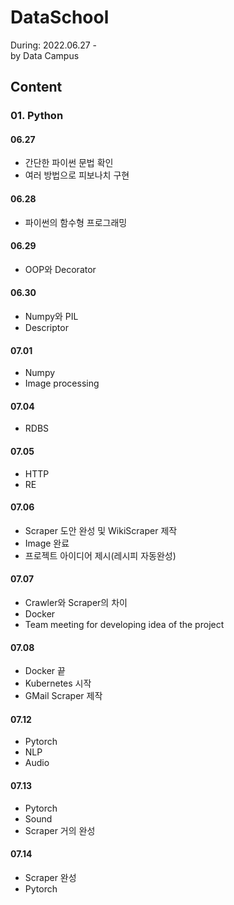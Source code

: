 # DataSchool
During: 2022.06.27 -   
by Data Campus
## Content
### 01. Python
#### 06.27
- 간단한 파이썬 문법 확인
- 여러 방법으로 피보나치 구현

#### 06.28
- 파이썬의 함수형 프로그래밍

#### 06.29
- OOP와 Decorator

#### 06.30
- Numpy와 PIL
- Descriptor

#### 07.01
- Numpy
- Image processing

#### 07.04
- RDBS

#### 07.05
- HTTP
- RE

#### 07.06
- Scraper 도안 완성 및 WikiScraper 제작
- Image 완료
- 프로젝트 아이디어 제시(레시피 자동완성)

#### 07.07
- Crawler와 Scraper의 차이
- Docker
- Team meeting for developing idea of the project

#### 07.08
- Docker 끝
- Kubernetes 시작
- GMail Scraper 제작

#### 07.12
- Pytorch
- NLP
- Audio

#### 07.13
- Pytorch
- Sound
- Scraper 거의 완성

#### 07.14
- Scraper 완성
- Pytorch
